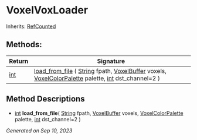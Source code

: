 # VoxelVoxLoader

Inherits: [RefCounted](https://docs.godotengine.org/en/stable/classes/class_refcounted.html)




## Methods: 


Return                                                                | Signature                                                                                                                                                                                                                                                                                              
--------------------------------------------------------------------- | -------------------------------------------------------------------------------------------------------------------------------------------------------------------------------------------------------------------------------------------------------------------------------------------------------
[int](https://docs.godotengine.org/en/stable/classes/class_int.html)  | [load_from_file](#i_load_from_file) ( [String](https://docs.godotengine.org/en/stable/classes/class_string.html) fpath, [VoxelBuffer](VoxelBuffer.md) voxels, [VoxelColorPalette](VoxelColorPalette.md) palette, [int](https://docs.godotengine.org/en/stable/classes/class_int.html) dst_channel=2 )  
<p></p>

## Method Descriptions

- [int](https://docs.godotengine.org/en/stable/classes/class_int.html)<span id="i_load_from_file"></span> **load_from_file**( [String](https://docs.godotengine.org/en/stable/classes/class_string.html) fpath, [VoxelBuffer](VoxelBuffer.md) voxels, [VoxelColorPalette](VoxelColorPalette.md) palette, [int](https://docs.godotengine.org/en/stable/classes/class_int.html) dst_channel=2 ) 


_Generated on Sep 10, 2023_
